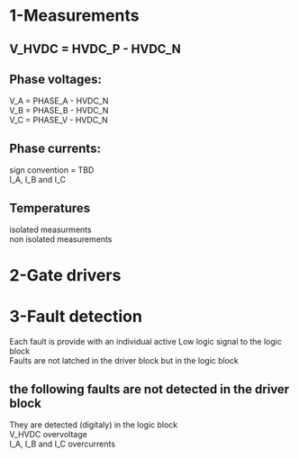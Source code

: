 
# 1-Measurements
## V_HVDC = HVDC_P - HVDC_N
## Phase voltages:
V_A = PHASE_A - HVDC_N  
V_B = PHASE_B - HVDC_N  
V_C = PHASE_V - HVDC_N

## Phase currents:
sign convention = TBD  
I_A, I_B and I_C

## Temperatures
isolated measurments  
non isolated measurements


# 2-Gate drivers


# 3-Fault detection
Each fault is provide with an individual active Low logic signal to the logic block  
Faults are not latched in the driver block but in the logic block

## the following faults are not detected in the driver block
They are detected (digitaly) in the logic block  
V_HVDC overvoltage  
I_A, I_B and I_C overcurrents


